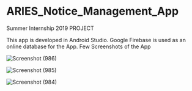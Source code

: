 # ARIES_Notice_Management_App
Summer Internship 2019 PROJECT

This app is developed in Android Studio. 
Google Firebase is used as an online database for the App.
Few Screenshots of the App

![Screenshot (986)](https://user-images.githubusercontent.com/44810061/121243678-9e95f780-c8bb-11eb-8d7c-67af88375002.png)

![Screenshot (985)](https://user-images.githubusercontent.com/44810061/121243671-9d64ca80-c8bb-11eb-8fb8-7231925929b2.png)

![Screenshot (984)](https://user-images.githubusercontent.com/44810061/121243661-99d14380-c8bb-11eb-8145-e627a8f1000a.png)
